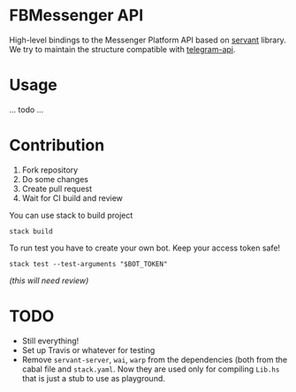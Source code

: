 # FBMessenger API

High-level bindings to the Messenger Platform API based on [servant](https://haskell-servant.github.io/) library. We try to maintain the structure compatible with [telegram-api](https://github.com/klappvisor/haskell-telegram-api).

# Usage

... todo ...

# Contribution

1. Fork repository
2. Do some changes
3. Create pull request
4. Wait for CI build and review

You can use stack to build project

    stack build

To run test you have to create your own bot. Keep your access token safe!

    stack test --test-arguments "$BOT_TOKEN"

_(this will need review)_

# TODO

- Still everything!
- Set up Travis or whatever for testing
- Remove `servant-server`, `wai`, `warp` from the dependencies (both from the cabal file and `stack.yaml`. Now they are used only for compiling `Lib.hs` that is just a stub to use as playground.
